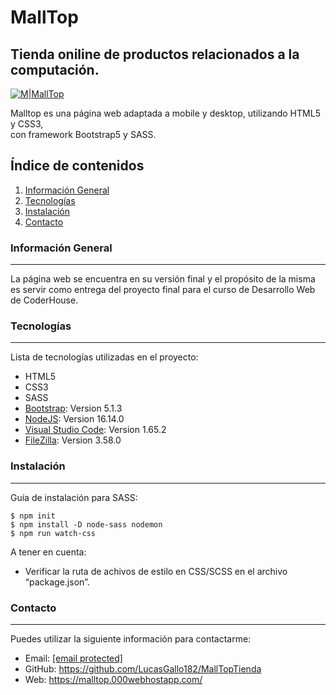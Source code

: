 <!DOCTYPE html><html><head><meta charset="utf-8"><title>readme.md</title><style></style></head><body id="preview">
<h1 class="code-line" data-line-start=0 data-line-end=1><a id="MallTop_0"></a>MallTop</h1>
<h2 class="code-line" data-line-start=1 data-line-end=2><a id="Tienda_oniline_de_productos_relacionados_a_la_computacin_1"></a>Tienda oniline de productos relacionados a la computación.</h2>
<p class="has-line-data" data-line-start="3" data-line-end="4"><a href="https://malltop.000webhostapp.com/"><img src="https://i.postimg.cc/QCtsJ54g/pngreadme.png" alt="M|MallTop"></a></p>
<p class="has-line-data" data-line-start="5" data-line-end="7">Malltop es una página web adaptada a mobile y desktop, utilizando HTML5 y CSS3,<br>
con framework Bootstrap5 y SASS.</p>
<h2 class="code-line" data-line-start=8 data-line-end=9><a id="ndice_de_contenidos_8"></a>Índice de contenidos</h2>
<ol>
<li class="has-line-data" data-line-start="9" data-line-end="10"><a href="#informaci%C3%B3n-general">Información General</a></li>
<li class="has-line-data" data-line-start="10" data-line-end="11"><a href="#Tecnolog%C3%ADas">Tecnologías</a></li>
<li class="has-line-data" data-line-start="11" data-line-end="12"><a href="#Instalaci%C3%B3n">Instalación</a></li>
<li class="has-line-data" data-line-start="12" data-line-end="14"><a href="#contacto">Contacto</a></li>
</ol>
<h3 class="code-line" data-line-start=14 data-line-end=15><a id="Informacin_General_14"></a>Información General</h3>
<hr>
<p class="has-line-data" data-line-start="16" data-line-end="17">La página web se encuentra en su versión final y el propósito de la misma es servir como entrega del proyecto final para el curso de Desarrollo Web de CoderHouse.</p>
<h3 class="code-line" data-line-start=18 data-line-end=19><a id="Tecnologas_18"></a>Tecnologías</h3>
<hr>
<p class="has-line-data" data-line-start="20" data-line-end="21">Lista de tecnologías utilizadas en el proyecto:</p>
<ul>
<li class="has-line-data" data-line-start="21" data-line-end="22">HTML5</li>
<li class="has-line-data" data-line-start="22" data-line-end="23">CSS3</li>
<li class="has-line-data" data-line-start="23" data-line-end="24">SASS</li>
<li class="has-line-data" data-line-start="24" data-line-end="25"><a href="https://getbootstrap.com/">Bootstrap</a>: Version 5.1.3</li>
<li class="has-line-data" data-line-start="25" data-line-end="26"><a href="https://nodejs.org/es/">NodeJS</a>: Version 16.14.0</li>
<li class="has-line-data" data-line-start="26" data-line-end="27"><a href="https://code.visualstudio.com/">Visual Studio Code</a>: Version 1.65.2</li>
<li class="has-line-data" data-line-start="27" data-line-end="29"><a href="https://filezilla-project.org/">FileZilla</a>: Version 3.58.0</li>
</ul>
<h3 class="code-line" data-line-start=29 data-line-end=30><a id="Instalacin_29"></a>Instalación</h3>
<hr>
<p class="has-line-data" data-line-start="31" data-line-end="32">Guía de instalación para SASS:</p>
<pre><code class="has-line-data" data-line-start="33" data-line-end="37">$ npm init
$ npm install -D node-sass nodemon
$ npm run watch-css
</code></pre>
<p class="has-line-data" data-line-start="37" data-line-end="38">A tener en cuenta:</p>
<ul>
<li class="has-line-data" data-line-start="38" data-line-end="40">Verificar la ruta de achivos de estilo en CSS/SCSS en el archivo “package.json”.</li>
</ul>
<h3 class="code-line" data-line-start=40 data-line-end=41><a id="Contacto_40"></a>Contacto</h3>
<hr>
<p class="has-line-data" data-line-start="42" data-line-end="43">Puedes utilizar la siguiente información para contactarme:</p>
<ul>
<li class="has-line-data" data-line-start="43" data-line-end="44">Email: <a href="/cdn-cgi/l/email-protection#4c2f2322382d2f38230c212d202038233c622f2321"><span class="__cf_email__" data-cfemail="21424e4f554042554e614c404d4d554e510f424e4c">[email&#160;protected]</span></a></li>
<li class="has-line-data" data-line-start="44" data-line-end="45">GitHub: <a href="https://github.com/LucasGallo182/MallTopTienda">https://github.com/LucasGallo182/MallTopTienda</a></li>
<li class="has-line-data" data-line-start="45" data-line-end="46">Web: <a href="https://malltop.000webhostapp.com/">https://malltop.000webhostapp.com/</a></li>
</ul>
</body></html>